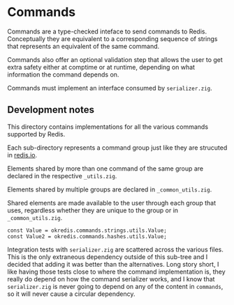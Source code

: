 # Commands
Commands are a type-checked inteface to send commands to Redis. Conceptually 
they are equivalent to a corresponding sequence of strings that represents an
equivalent of the same command.

Commands also offer an optional validation step that allows the user to get 
extra safety either at comptime or at runtime, depending on what information
the command depends on.

Commands must implement an interface consumed by `serializer.zig`.

## Development notes
This directory contains implementations for all the various commands supported 
by Redis.

Each sub-directory represents a command group just like they are strucuted in 
	[redis.io](https://redis.io/commands).

Elements shared by more than one command of the same group are declared in the 
respective `_utils.zig`.

Elements shared by multiple groups are declared in `_common_utils.zig`.

Shared elements are made available to the user through each group that uses, 
regardless whether they are unique to the group or in `_common_utils.zig`.

```zig
const Value = okredis.commands.strings.utils.Value;
const Value2 = okredis.commands.hashes.utils.Value;
```

Integration tests with `serializer.zig` are scattered across the various files.
This is the only extraneous dependency outside of this sub-tree and I decided 
that adding it was better than the alternatives. Long story short, I like having 
those tests close to where the command implementation is, they really do depend 
on how the command serializer works, and I  know that `serializer.zig` is never 
going to depend on any of the content in `commands`, so it will never cause a 
circular dependency.
